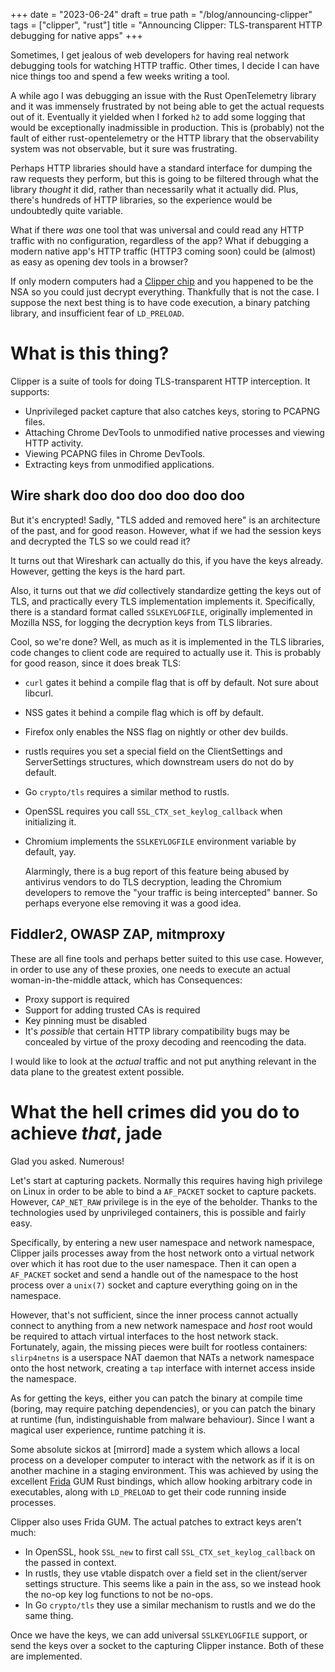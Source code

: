 +++
date = "2023-06-24"
draft = true
path = "/blog/announcing-clipper"
tags = ["clipper", "rust"]
title = "Announcing Clipper: TLS-transparent HTTP debugging for native apps"
+++

<!-- FIXME: wire_blahaj.jpg -->

Sometimes, I get jealous of web developers for having real network debugging
tools for watching HTTP traffic. Other times, I decide I can have nice things
too and spend a few weeks writing a tool.

A while ago I was debugging an issue with the Rust OpenTelemetry library and it
was immensely frustrated by not being able to get the actual requests out of
it. Eventually it yielded when I forked `h2` to add some logging that would be
exceptionally inadmissible in production. This is (probably) not the fault of
either rust-opentelemetry or the HTTP library that the observability system was
not observable, but it sure was frustrating.

Perhaps HTTP libraries should have a standard interface for dumping the raw
requests they perform, but this is going to be filtered through what the
library *thought* it did, rather than necessarily what it actually did. Plus,
there's hundreds of HTTP libraries, so the experience would be undoubtedly
quite variable.

What if there *was* one tool that was universal and could read any HTTP traffic
with no configuration, regardless of the app? What if debugging a modern native
app's HTTP traffic (HTTP3 coming soon) could be (almost) as easy as opening dev
tools in a browser?

If only modern computers had a [Clipper chip] and you happened to be the NSA so
you could just decrypt everything. Thankfully that is not the case. I suppose
the next best thing is to have code execution, a binary patching library, and
insufficient fear of `LD_PRELOAD`.

[Clipper chip]: https://en.wikipedia.org/wiki/Clipper_chip

# What is this thing?

Clipper is a suite of tools for doing TLS-transparent HTTP interception. It
supports:
* Unprivileged packet capture that also catches keys, storing to PCAPNG files.
* Attaching Chrome DevTools to unmodified native processes and viewing HTTP
  activity.
* Viewing PCAPNG files in Chrome DevTools.
* Extracting keys from unmodified applications.

## Wire shark doo doo doo doo doo doo

<!-- FIXME: tls added and removed here slide -->

But it's encrypted! Sadly, "TLS added and removed here" is an architecture of
the past, and for good reason. However, what if we had the session keys and
decrypted the TLS so we could read it?

<!-- FIXME: link -->
It turns out that Wireshark can actually do this, if you have the keys already.
However, getting the keys is the hard part.

<!-- FIXME: link to SSLKEYLOGFILE spec -->
Also, it turns out that we *did* collectively standardize getting the keys out
of TLS, and practically every TLS implementation implements it. Specifically,
there is a standard format called `SSLKEYLOGFILE`, originally implemented in
Mozilla NSS, for logging the decryption keys from TLS libraries.

Cool, so we're done? Well, as much as it is implemented in the TLS libraries,
code changes to client code are required to actually use it. This is probably
for good reason, since it does break TLS:

- `curl` gates it behind a compile flag that is off by default. Not sure about
  libcurl.
- NSS gates it behind a compile flag which is off by default.
- Firefox only enables the NSS flag on nightly or other dev builds.
- rustls requires you set a special field on the ClientSettings and
  ServerSettings structures, which downstream users do not do by default.
- Go `crypto/tls` requires a similar method to rustls.
- OpenSSL requires you call `SSL_CTX_set_keylog_callback` when initializing it.
- Chromium implements the `SSLKEYLOGFILE` environment variable by default, yay.

  <!-- FIXME: link -->

  Alarmingly, there is a bug report of this feature being abused by antivirus
  vendors to do TLS decryption, leading the Chromium developers to remove the
  "your traffic is being intercepted" banner. So perhaps everyone else removing
  it was a good idea.

## Fiddler2, OWASP ZAP, mitmproxy

These are all fine tools and perhaps better suited to this use case. However,
in order to use any of these proxies, one needs to execute an actual
woman-in-the-middle attack, which has Consequences:

- Proxy support is required
- Support for adding trusted CAs is required
- Key pinning must be disabled
- It's *possible* that certain HTTP library compatibility bugs may be concealed
  by virtue of the proxy decoding and reencoding the data.

I would like to look at the *actual* traffic and not put anything relevant in
the data plane to the greatest extent possible.

# What the hell crimes did you do to achieve *that*, jade

Glad you asked. Numerous!

Let's start at capturing packets. Normally this requires having high privilege
on Linux in order to be able to bind a `AF_PACKET` socket to capture packets.
However, `CAP_NET_RAW` privilege is in the eye of the beholder. Thanks to the
technologies used by unprivileged containers, this is possible and fairly easy.

Specifically, by entering a new user namespace and network namespace, Clipper
jails processes away from the host network onto a virtual network over which it
has root due to the user namespace. Then it can open a `AF_PACKET` socket and
send a handle out of the namespace to the host process over a `unix(7)` socket
and capture everything going on in the namespace.

However, that's not sufficient, since the inner process cannot actually connect
to anything from a new network namespace and *host* root would be required to
attach virtual interfaces to the host network stack. Fortunately, again, the
missing pieces were built for rootless containers: `slirp4netns` is a userspace
NAT daemon that NATs a network namespace onto the host network, creating a
`tap` interface with internet access inside the namespace.

As for getting the keys, either you can patch the binary at compile time
(boring, may require patching dependencies), or you can patch the binary at
runtime (fun, indistinguishable from malware behaviour). Since I want a magical
user experience, runtime patching it is.

<!-- FIXME: link -->
Some absolute sickos at [mirrord] made a system which allows a local process on
a developer computer to interact with the network as if it is on another
machine in a staging environment. This was achieved by using the excellent
[Frida] GUM Rust bindings, which allow hooking arbitrary code in executables,
along with `LD_PRELOAD` to get their code running inside processes.

[Frida]: https://frida.re

Clipper also uses Frida GUM. The actual patches to extract keys aren't much:
- In OpenSSL, hook `SSL_new` to first call `SSL_CTX_set_keylog_callback` on the
  passed in context.
- In rustls, they use vtable dispatch over a field set in the client/server
  settings structure. This seems like a pain in the ass, so we instead hook the
  no-op key log functions to not be no-ops.
- In Go `crypto/tls` they use a similar mechanism to rustls and we do the same
  thing.

Once we have the keys, we can add universal `SSLKEYLOGFILE` support, or send
the keys over a socket to the capturing Clipper instance. Both of these are
implemented.

